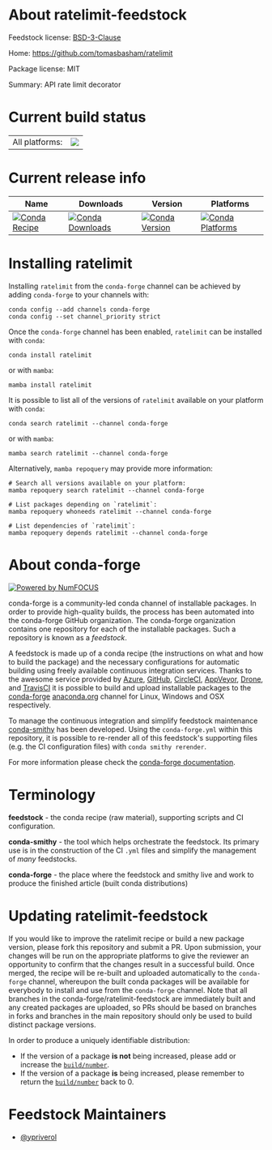 About ratelimit-feedstock
=========================

Feedstock license: [BSD-3-Clause](https://github.com/conda-forge/ratelimit-feedstock/blob/main/LICENSE.txt)

Home: https://github.com/tomasbasham/ratelimit

Package license: MIT

Summary: API rate limit decorator

Current build status
====================


<table><tr><td>All platforms:</td>
    <td>
      <a href="https://dev.azure.com/conda-forge/feedstock-builds/_build/latest?definitionId=11652&branchName=main">
        <img src="https://dev.azure.com/conda-forge/feedstock-builds/_apis/build/status/ratelimit-feedstock?branchName=main">
      </a>
    </td>
  </tr>
</table>

Current release info
====================

| Name | Downloads | Version | Platforms |
| --- | --- | --- | --- |
| [![Conda Recipe](https://img.shields.io/badge/recipe-ratelimit-green.svg)](https://anaconda.org/conda-forge/ratelimit) | [![Conda Downloads](https://img.shields.io/conda/dn/conda-forge/ratelimit.svg)](https://anaconda.org/conda-forge/ratelimit) | [![Conda Version](https://img.shields.io/conda/vn/conda-forge/ratelimit.svg)](https://anaconda.org/conda-forge/ratelimit) | [![Conda Platforms](https://img.shields.io/conda/pn/conda-forge/ratelimit.svg)](https://anaconda.org/conda-forge/ratelimit) |

Installing ratelimit
====================

Installing `ratelimit` from the `conda-forge` channel can be achieved by adding `conda-forge` to your channels with:

```
conda config --add channels conda-forge
conda config --set channel_priority strict
```

Once the `conda-forge` channel has been enabled, `ratelimit` can be installed with `conda`:

```
conda install ratelimit
```

or with `mamba`:

```
mamba install ratelimit
```

It is possible to list all of the versions of `ratelimit` available on your platform with `conda`:

```
conda search ratelimit --channel conda-forge
```

or with `mamba`:

```
mamba search ratelimit --channel conda-forge
```

Alternatively, `mamba repoquery` may provide more information:

```
# Search all versions available on your platform:
mamba repoquery search ratelimit --channel conda-forge

# List packages depending on `ratelimit`:
mamba repoquery whoneeds ratelimit --channel conda-forge

# List dependencies of `ratelimit`:
mamba repoquery depends ratelimit --channel conda-forge
```


About conda-forge
=================

[![Powered by
NumFOCUS](https://img.shields.io/badge/powered%20by-NumFOCUS-orange.svg?style=flat&colorA=E1523D&colorB=007D8A)](https://numfocus.org)

conda-forge is a community-led conda channel of installable packages.
In order to provide high-quality builds, the process has been automated into the
conda-forge GitHub organization. The conda-forge organization contains one repository
for each of the installable packages. Such a repository is known as a *feedstock*.

A feedstock is made up of a conda recipe (the instructions on what and how to build
the package) and the necessary configurations for automatic building using freely
available continuous integration services. Thanks to the awesome service provided by
[Azure](https://azure.microsoft.com/en-us/services/devops/), [GitHub](https://github.com/),
[CircleCI](https://circleci.com/), [AppVeyor](https://www.appveyor.com/),
[Drone](https://cloud.drone.io/welcome), and [TravisCI](https://travis-ci.com/)
it is possible to build and upload installable packages to the
[conda-forge](https://anaconda.org/conda-forge) [anaconda.org](https://anaconda.org/)
channel for Linux, Windows and OSX respectively.

To manage the continuous integration and simplify feedstock maintenance
[conda-smithy](https://github.com/conda-forge/conda-smithy) has been developed.
Using the ``conda-forge.yml`` within this repository, it is possible to re-render all of
this feedstock's supporting files (e.g. the CI configuration files) with ``conda smithy rerender``.

For more information please check the [conda-forge documentation](https://conda-forge.org/docs/).

Terminology
===========

**feedstock** - the conda recipe (raw material), supporting scripts and CI configuration.

**conda-smithy** - the tool which helps orchestrate the feedstock.
                   Its primary use is in the construction of the CI ``.yml`` files
                   and simplify the management of *many* feedstocks.

**conda-forge** - the place where the feedstock and smithy live and work to
                  produce the finished article (built conda distributions)


Updating ratelimit-feedstock
============================

If you would like to improve the ratelimit recipe or build a new
package version, please fork this repository and submit a PR. Upon submission,
your changes will be run on the appropriate platforms to give the reviewer an
opportunity to confirm that the changes result in a successful build. Once
merged, the recipe will be re-built and uploaded automatically to the
`conda-forge` channel, whereupon the built conda packages will be available for
everybody to install and use from the `conda-forge` channel.
Note that all branches in the conda-forge/ratelimit-feedstock are
immediately built and any created packages are uploaded, so PRs should be based
on branches in forks and branches in the main repository should only be used to
build distinct package versions.

In order to produce a uniquely identifiable distribution:
 * If the version of a package **is not** being increased, please add or increase
   the [``build/number``](https://docs.conda.io/projects/conda-build/en/latest/resources/define-metadata.html#build-number-and-string).
 * If the version of a package **is** being increased, please remember to return
   the [``build/number``](https://docs.conda.io/projects/conda-build/en/latest/resources/define-metadata.html#build-number-and-string)
   back to 0.

Feedstock Maintainers
=====================

* [@ypriverol](https://github.com/ypriverol/)

